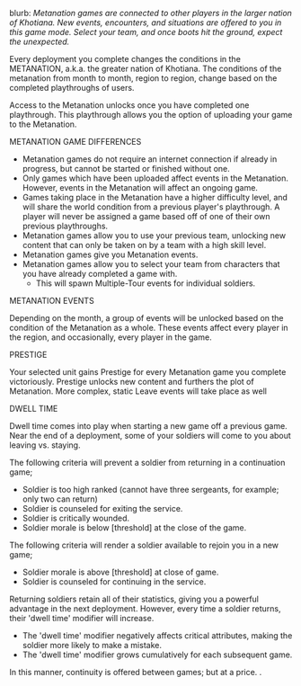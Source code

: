 blurb: *Metanation games are connected to other players in the larger nation of Khotiana. New events, encounters, and situations are offered to you in this game mode. Select your team, and once boots hit the ground, expect the unexpected.*

Every deployment you complete changes the conditions in the METANATION, a.k.a. the greater nation of Khotiana. The conditions of the metanation from month to month, region to region, change based on the completed playthroughs of users. 

Access to the Metanation unlocks once you have completed one playthrough. This playthrough allows you the option of uploading your game to the Metanation.

METANATION GAME DIFFERENCES
* Metanation games do not require an internet connection if already in progress, but cannot be started or finished without one.
* Only games which have been uploaded affect events in the Metanation. However, events in the Metanation will affect an ongoing game.
* Games taking place in the Metanation have a higher difficulty level, and will share the world condition from a previous player's playthrough. A player will never be assigned a game based off of one of their own previous playthroughs. 
* Metanation games allow you to use your previous team, unlocking new content that can only be taken on by a team with a high skill level.
* Metanation games give you Metanation events.
* Metanation games allow you to select your team from characters that you have already completed a game with. 
  * This will spawn Multiple-Tour events for individual soldiers.

METANATION EVENTS

Depending on the month, a group of events will be unlocked based on the condition of the Metanation as a whole. These events affect every player in the region, and occasionally, every player in the game. 

PRESTIGE

Your selected unit gains Prestige for every Metanation game you complete victoriously. Prestige unlocks new content and furthers the plot of Metanation. More complex, static Leave events will take place as well

DWELL TIME

Dwell time comes into play when starting a new game off a previous game. Near the end of a deployment, some of your soldiers will come to you about leaving vs. staying.

The following criteria will prevent a soldier from returning in a continuation game;

* Soldier is too high ranked (cannot have three sergeants, for example; only two can return)
* Soldier is counseled for exiting the service.
* Soldier is critically wounded.
* Soldier morale is below [threshold] at the close of the game.

The following criteria will render a soldier available to rejoin you in a new game;

* Soldier morale is above [threshold] at close of game.
* Soldier is counseled for continuing in the service.

Returning soldiers retain all of their statistics, giving you a powerful advantage in the next deployment. However, every time a soldier returns, their 'dwell time' modifier will increase.
* The 'dwell time' modifier negatively affects critical attributes, making the soldier more likely to make a mistake.
* The 'dwell time' modifier grows cumulatively for each subsequent game.

In this manner, continuity is offered between games; but at a price.
.
